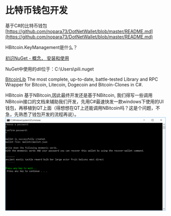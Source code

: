 # 比特币钱包开发

基于C\#的比特币钱包  
[https://github.com/nopara73/DotNetWallet/blob/master/README.md](https://github.com/nopara73/DotNetWallet/blob/master/README.md)

HBitcoin.KeyManagement是什么？

[初识NuGet - 概念， 安装和使用](http://www.cnblogs.com/Dlonghow/archive/2012/03/16/2399993.html)

NuGet中使用的dll位于：C:\Users\pili.nuget

[BitcoinLib](https://www.nuget.org/packages/BitcoinLib/) The most complete, up-to-date, battle-tested Library and RPC Wrapper for Bitcoin, Litecoin, Dogecoin and Bitcoin-Clones in C\#.

HBitcoin 基于NBitcoin,因此最终开发还是基于NBitcoin, 我们得写一些调用NBitcoin接口的文档来辅助我们开发，先用C\#最速快发一款windows下使用的UI钱包，再移植到QT上面（得想想在QT上还能调用NBitcoin吗？这是个问题，不急，先熟悉了钱包开发的流程再说）。![](/assets/import4-wallet-1.png)

